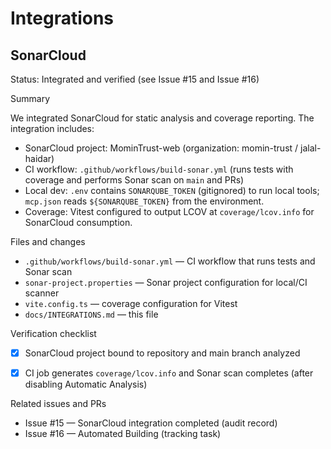 # Integrations

## SonarCloud

Status: Integrated and verified (see Issue #15 and Issue #16)

Summary

We integrated SonarCloud for static analysis and coverage reporting. The integration includes:

- SonarCloud project: MominTrust-web (organization: momin-trust / jalal-haidar)
- CI workflow: `.github/workflows/build-sonar.yml` (runs tests with coverage and performs Sonar scan on `main` and PRs)
- Local dev: `.env` contains `SONARQUBE_TOKEN` (gitignored) to run local tools; `mcp.json` reads `${SONARQUBE_TOKEN}` from the environment.
- Coverage: Vitest configured to output LCOV at `coverage/lcov.info` for SonarCloud consumption.

Files and changes

- `.github/workflows/build-sonar.yml` — CI workflow that runs tests and Sonar scan
- `sonar-project.properties` — Sonar project configuration for local/CI scanner
- `vite.config.ts` — coverage configuration for Vitest
- `docs/INTEGRATIONS.md` — this file

Verification checklist

- [x] SonarCloud project bound to repository and main branch analyzed
- [x] CI job generates `coverage/lcov.info` and Sonar scan completes (after disabling Automatic Analysis)




Related issues and PRs

- Issue #15 — SonarCloud integration completed (audit record)
- Issue #16 — Automated Building (tracking task)


